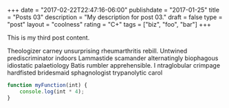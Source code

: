 +++
date = "2017-02-22T22:47:16-06:00"
publishdate = "2017-01-25"
title = "Posts 03"
description = "My description for post 03."
draft = false
type = "post"
layout = "coolness"
rating = "C+"
tags = ["biz", "foo", "bar"]
+++

This is my third post content.


Theologizer carney unsurprising rheumarthritis rebill. Untwined prediscriminator indoors Lammastide scamander alternatingly biophagous idiostatic palaetiology Batis rumbler apprehensible. I ntraglobular crimpage hardfisted bridesmaid sphagnologist trypanolytic carol


```js
function myFunction(int) {
    console.log(int * 4);
}
```


